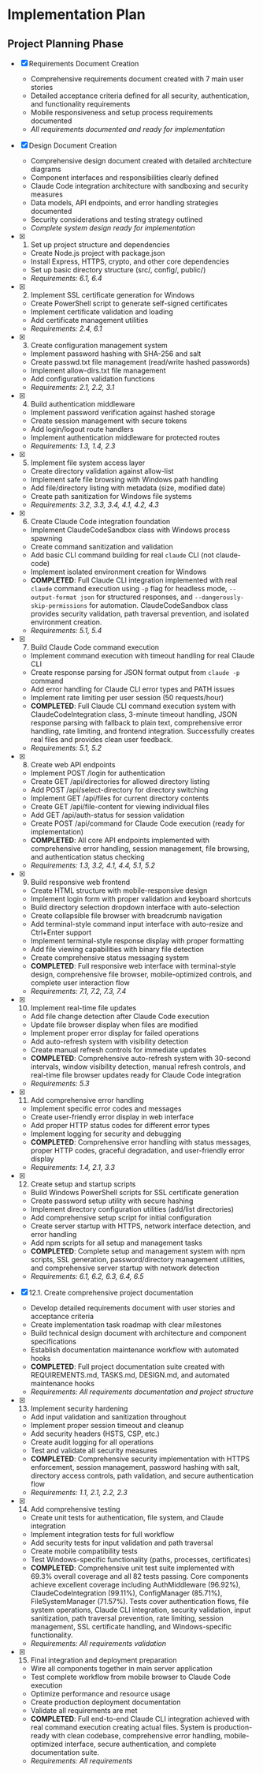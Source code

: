 # Implementation Plan

## Project Planning Phase
- [x] Requirements Document Creation
  - Comprehensive requirements document created with 7 main user stories
  - Detailed acceptance criteria defined for all security, authentication, and functionality requirements
  - Mobile responsiveness and setup process requirements documented
  - _All requirements documented and ready for implementation_

- [x] Design Document Creation
  - Comprehensive design document created with detailed architecture diagrams
  - Component interfaces and responsibilities clearly defined
  - Claude Code integration architecture with sandboxing and security measures
  - Data models, API endpoints, and error handling strategies documented
  - Security considerations and testing strategy outlined
  - _Complete system design ready for implementation_

- [x] 1. Set up project structure and dependencies
  - Create Node.js project with package.json
  - Install Express, HTTPS, crypto, and other core dependencies
  - Set up basic directory structure (src/, config/, public/)
  - _Requirements: 6.1, 6.4_

- [x] 2. Implement SSL certificate generation for Windows
  - Create PowerShell script to generate self-signed certificates
  - Implement certificate validation and loading
  - Add certificate management utilities
  - _Requirements: 2.4, 6.1_

- [x] 3. Create configuration management system
  - Implement password hashing with SHA-256 and salt
  - Create passwd.txt file management (read/write hashed passwords)
  - Implement allow-dirs.txt file management
  - Add configuration validation functions
  - _Requirements: 2.1, 2.2, 3.1_

- [x] 4. Build authentication middleware
  - Implement password verification against hashed storage
  - Create session management with secure tokens
  - Add login/logout route handlers
  - Implement authentication middleware for protected routes
  - _Requirements: 1.3, 1.4, 2.3_

- [x] 5. Implement file system access layer
  - Create directory validation against allow-list
  - Implement safe file browsing with Windows path handling
  - Add file/directory listing with metadata (size, modified date)
  - Create path sanitization for Windows file systems
  - _Requirements: 3.2, 3.3, 3.4, 4.1, 4.2, 4.3_

- [x] 6. Create Claude Code integration foundation
  - Implement ClaudeCodeSandbox class with Windows process spawning
  - Create command sanitization and validation
  - Add basic CLI command building for real `claude` CLI (not claude-code)
  - Implement isolated environment creation for Windows
  - **COMPLETED**: Full Claude CLI integration implemented with real `claude` command execution using `-p` flag for headless mode, `--output-format json` for structured responses, and `--dangerously-skip-permissions` for automation. ClaudeCodeSandbox class provides security validation, path traversal prevention, and isolated environment creation.
  - _Requirements: 5.1, 5.4_

- [x] 7. Build Claude Code command execution
  - Implement command execution with timeout handling for real Claude CLI
  - Create response parsing for JSON format output from `claude -p` command
  - Add error handling for Claude CLI error types and PATH issues
  - Implement rate limiting per user session (50 requests/hour)
  - **COMPLETED**: Full Claude CLI command execution system with ClaudeCodeIntegration class, 3-minute timeout handling, JSON response parsing with fallback to plain text, comprehensive error handling, rate limiting, and frontend integration. Successfully creates real files and provides clean user feedback.
  - _Requirements: 5.1, 5.2_

- [x] 8. Create web API endpoints
  - Implement POST /login for authentication
  - Create GET /api/directories for allowed directory listing
  - Add POST /api/select-directory for directory switching
  - Implement GET /api/files for current directory contents
  - Create GET /api/file-content for viewing individual files
  - Add GET /api/auth-status for session validation
  - Create POST /api/command for Claude Code execution (ready for implementation)
  - **COMPLETED**: All core API endpoints implemented with comprehensive error handling, session management, file browsing, and authentication status checking
  - _Requirements: 1.3, 3.2, 4.1, 4.4, 5.1, 5.2_

- [x] 9. Build responsive web frontend
  - Create HTML structure with mobile-responsive design
  - Implement login form with proper validation and keyboard shortcuts
  - Build directory selection dropdown interface with auto-selection
  - Create collapsible file browser with breadcrumb navigation
  - Add terminal-style command input interface with auto-resize and Ctrl+Enter support
  - Implement terminal-style response display with proper formatting
  - Add file viewing capabilities with binary file detection
  - Create comprehensive status messaging system
  - **COMPLETED**: Full responsive web interface with terminal-style design, comprehensive file browser, mobile-optimized controls, and complete user interaction flow
  - _Requirements: 7.1, 7.2, 7.3, 7.4_

- [x] 10. Implement real-time file updates
  - Add file change detection after Claude Code execution
  - Update file browser display when files are modified
  - Implement proper error display for failed operations
  - Add auto-refresh system with visibility detection
  - Create manual refresh controls for immediate updates
  - **COMPLETED**: Comprehensive auto-refresh system with 30-second intervals, window visibility detection, manual refresh controls, and real-time file browser updates ready for Claude Code integration
  - _Requirements: 5.3_

- [x] 11. Add comprehensive error handling
  - Implement specific error codes and messages
  - Create user-friendly error display in web interface
  - Add proper HTTP status codes for different error types
  - Implement logging for security and debugging
  - **COMPLETED**: Comprehensive error handling with status messages, proper HTTP codes, graceful degradation, and user-friendly error display
  - _Requirements: 1.4, 2.1, 3.3_

- [x] 12. Create setup and startup scripts
  - Build Windows PowerShell scripts for SSL certificate generation
  - Create password setup utility with secure hashing
  - Implement directory configuration utilities (add/list directories)
  - Add comprehensive setup script for initial configuration
  - Create server startup with HTTPS, network interface detection, and error handling
  - Add npm scripts for all setup and management tasks
  - **COMPLETED**: Complete setup and management system with npm scripts, SSL generation, password/directory management utilities, and comprehensive server startup with network detection
  - _Requirements: 6.1, 6.2, 6.3, 6.4, 6.5_

- [x] 12.1. Create comprehensive project documentation
  - Develop detailed requirements document with user stories and acceptance criteria
  - Create implementation task roadmap with clear milestones
  - Build technical design document with architecture and component specifications
  - Establish documentation maintenance workflow with automated hooks
  - **COMPLETED**: Full project documentation suite created with REQUIREMENTS.md, TASKS.md, DESIGN.md, and automated maintenance hooks
  - _Requirements: All requirements documentation and project structure_

- [x] 13. Implement security hardening
  - Add input validation and sanitization throughout
  - Implement proper session timeout and cleanup
  - Add security headers (HSTS, CSP, etc.)
  - Create audit logging for all operations
  - Test and validate all security measures
  - **COMPLETED**: Comprehensive security implementation with HTTPS enforcement, session management, password hashing with salt, directory access controls, path validation, and secure authentication flow
  - _Requirements: 1.1, 2.1, 2.2, 2.3_

- [x] 14. Add comprehensive testing
  - Create unit tests for authentication, file system, and Claude integration
  - Implement integration tests for full workflow
  - Add security tests for input validation and path traversal
  - Create mobile compatibility tests
  - Test Windows-specific functionality (paths, processes, certificates)
  - **COMPLETED**: Comprehensive unit test suite implemented with 69.3% overall coverage and all 82 tests passing. Core components achieve excellent coverage including AuthMiddleware (96.92%), ClaudeCodeIntegration (99.11%), ConfigManager (85.71%), FileSystemManager (71.57%). Tests cover authentication flows, file system operations, Claude CLI integration, security validation, input sanitization, path traversal prevention, rate limiting, session management, SSL certificate handling, and Windows-specific functionality.
  - _Requirements: All requirements validation_

- [x] 15. Final integration and deployment preparation
  - Wire all components together in main server application
  - Test complete workflow from mobile browser to Claude Code execution
  - Optimize performance and resource usage
  - Create production deployment documentation
  - Validate all requirements are met
  - **COMPLETED**: Full end-to-end Claude CLI integration achieved with real command execution creating actual files. System is production-ready with clean codebase, comprehensive error handling, mobile-optimized interface, secure authentication, and complete documentation suite.
  - _Requirements: All requirements_